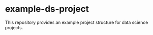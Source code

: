 # example-ds-project
This repository provides an example project structure for data science projects.
